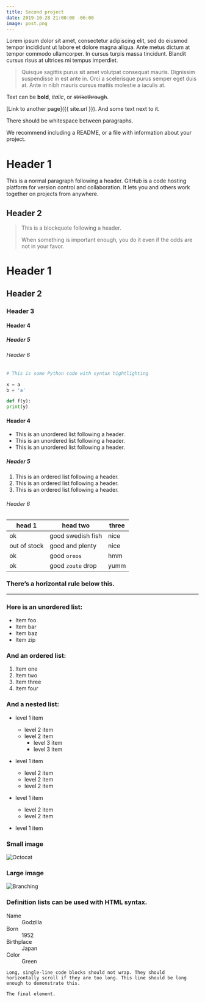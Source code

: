 ```yaml
---
title: Second project
date: 2019-10-28 21:00:00 -06:00
image: post.png
---
```


Lorem ipsum dolor sit amet, consectetur adipiscing elit, sed do eiusmod tempor incididunt ut labore et dolore magna aliqua. Ante metus dictum at tempor commodo ullamcorper. In cursus turpis massa tincidunt. Blandit cursus risus at ultrices mi tempus imperdiet.

<!--more-->

> Quisque sagittis purus sit amet volutpat consequat mauris. Dignissim suspendisse in est ante in. Orci a scelerisque purus semper eget duis at. Ante in nibh mauris cursus mattis molestie a iaculis at.

Text can be **bold**, _italic_, or ~~strikethrough~~.

[Link to another page]({{ site.url }}). And some text next to it.

There should be whitespace between paragraphs.

We recommend including a README, or a file with information about your project.

# Header 1

This is a normal paragraph following a header. GitHub is a code hosting platform for version control and collaboration. It lets you and others work together on projects from anywhere.

## Header 2

> This is a blockquote following a header.
>
> When something is important enough, you do it even if the odds are not in your favor.

# Header 1

## Header 2

### Header 3

#### Header 4

##### Header 5

###### Header 6

```python
# This is some Python code with syntax hightlighting

x = a
b = 'a'

def f(y):
print(y)
```

#### Header 4

* This is an unordered list following a header.
* This is an unordered list following a header.
* This is an unordered list following a header.

##### Header 5

1. This is an ordered list following a header.
2. This is an ordered list following a header.
3. This is an ordered list following a header.

###### Header 6

| head 1       | head two          | three |
|--------------|-------------------|-------|
| ok           | good swedish fish | nice  |
| out of stock | good and plenty   | nice  |
| ok           | good `oreos`      | hmm   |
| ok           | good `zoute` drop | yumm  |


### There’s a horizontal rule below this.

***

### Here is an unordered list:

* Item foo
* Item bar
* Item baz
* Item zip

### And an ordered list:

1. Item one
2. Item two
3. Item three
4. Item four

### And a nested list:

* level 1 item
  * level 2 item
  * level 2 item
    * level 3 item
    * level 3 item

* level 1 item
  * level 2 item
  * level 2 item
  * level 2 item

* level 1 item
  * level 2 item
  * level 2 item

* level 1 item

### Small image

![Octocat](https://github.githubassets.com/images/icons/emoji/octocat.png)

### Large image

![Branching](https://guides.github.com/activities/hello-world/branching.png)

### Definition lists can be used with HTML syntax.

<dl>
  <dt>Name</dt>
    <dd>Godzilla</dd>

  <dt>Born</dt>
    <dd>1952</dd>

  <dt>Birthplace</dt>
    <dd>Japan</dd>

  <dt>Color</dt>
    <dd>Green</dd>
</dl>

```
Long, single-line code blocks should not wrap. They should horizontally scroll if they are too long. This line should be long enough to demonstrate this.
```

`The final element.`
